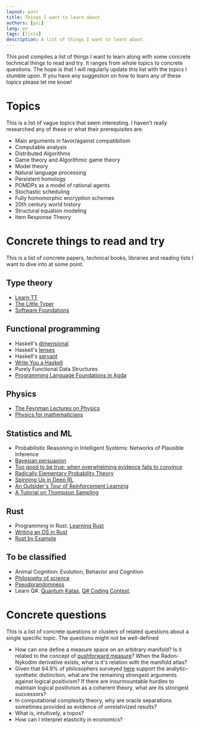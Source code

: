 ```yaml
---
layout: post
title: Things I want to learn about
authors: [psi]
lang: en
tags: [lists]
description: A list of things I want to learn about.
---
```


This post compiles a list of things I want to learn along with some concrete technical things to read and try.
It ranges from whole topics to concrete questions.
The hope is that I will regularly update this list with the topics I stumble upon.
If you have any suggestion on how to learn any of these topics please let me know!

# Topics

This is a list of vague topics that seem interesting.
I haven't really researched any of these or what their prerequisites are.

- Main arguments in favor/against compatibilism
- Computable analysis
- Distributed Algorithms
- Game theory and Algorithmic game theory
- Model theory
- Natural language processing
- Persistent homology
- POMDPs as a model of rational agents
- Stochastic scheduling
- Fully homomorphic encryption schemes
- 20th century world history
- Structural equation modeling
- Item Response Theory


# Concrete things to read and try

This is a list of concrete papers, technical books, libraries and reading lists I want to dive into at some point.

## Type theory

- [Learn TT](https://github.com/jozefg/learn-tt)
- [The Little Typer](https://mitpress.mit.edu/books/little-typer)
- [Software Foundations](https://softwarefoundations.cis.upenn.edu/current/index.html)

## Functional programming

- Haskell's [dimensional](https://hackage.haskell.org/package/dimensional)
- Haskell's [lenses](https://leanpub.com/lenses)
- Haskell's [servant](https://haskell-servant.readthedocs.io/en/stable/tutorial/ApiType.html)
- [Write You a Haskell](http://dev.stephendiehl.com/fun/)
- Purely Functional Data Structures
- [Programming Language Foundations in Agda](https://plfa.github.io/)

## Physics

- [The Feynman Lectures on Physics](http://www.feynmanlectures.caltech.edu/)
- [Physics for mathematicians](https://physics.stackexchange.com/questions/6047)

## Statistics and ML

- Probabilistic Reasoning in Intelligent Systems: Networks of Plausible Inference
- [Bayesian persuasion](http://faculty.chicagobooth.edu/emir.kamenica/documents/bayesianPersuasion.pdf)
- [Too good to be true: when overwhelming evidence fails to convince](https://arxiv.org/abs/1601.00900)
- [Radically Elementary Probability Theory](https://web.math.princeton.edu/~nelson/books/rept.pdf)
- [Spinning Up in Deep RL](https://blog.openai.com/spinning-up-in-deep-rl/)
- [An Outsider's Tour of Reinforcement Learning](https://www.argmin.net/2018/06/25/outsider-rl/)
- [A Tutorial on Thompson Sampling](https://web.stanford.edu/~bvr/pubs/TS_Tutorial.pdf)

## Rust

- Programming in Rust. [Learning Rust](https://learning-rust.github.io/)
- [Writing an OS in Rust](https://os.phil-opp.com/)
- [Rust by Example](https://doc.rust-lang.org/stable/rust-by-example/)

## To be classified

- Animal Cognition: Evolution, Behavior and Cognition
- [Philosophy of science](https://codual.github.io/2016/09/18/filosofia-de-la-ciencia/)
- [Pseudorandomness](http://people.seas.harvard.edu/~salil/pseudorandomness/)
- Learn Q#. [Quantum Katas](https://github.com/Microsoft/QuantumKatas), [Q# Coding Contest](https://codeforces.com/blog/entry/60209).


# Concrete questions

This is a list of concrete questions or clusters of related questions about a single specific topic.
The questions might not be well-defined

- How can one define a measure space on an arbitrary manifold?
  Is it related to the concept of [pushforward measure](https://en.wikipedia.org/wiki/Pushforward_measure)?
  When the Radon-Nykodim derivative exists, what is it's relation with the manifold atlas?
- Given that 64.9% of philosophers surveyed [here](https://pinboard.in/u:mx_psi/b:6cc8789e74db) support the analytic–synthetic distinction, what are the remaining
  strongest arguments against logical positivism? If there are insurmountable hurdles to maintain logical positivism 
  as a coherent theory, what are its strongest successors?
- In computational complexity theory, why are oracle separations sometimes provided as evidence of unrelativized results?
- What is, intuitively, a topos?
- How can I interpret elasticity in economics?
